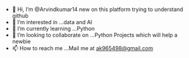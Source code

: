 - 👋 Hi, I’m @Arvindkumar14 new on this platform trying to understand github
- 👀 I’m interested in ...data and AI
- 🌱 I’m currently learning ...Python
- 💞️ I’m looking to collaborate on ...Python Projects which will help a newbie
- 📫 How to reach me ...Mail me at ak965498@gmail.com

<!---
Arvindkumar14/Arvindkumar14 is a ✨ special ✨ repository because its `README.md` (this file) appears on your GitHub profile.
You can click the Preview link to take a look at your changes.
--->
